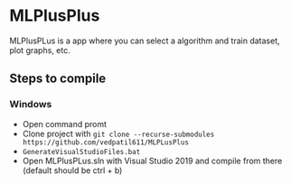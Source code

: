 # MLPlusPlus

MLPlusPLus is a app where you can select a algorithm and train dataset, plot graphs, etc.

## Steps to compile

### Windows
* Open command promt
* Clone project with `git clone --recurse-submodules https://github.com/vedpatil611/MLPLusPlus`
* `GenerateVisualStudioFiles.bat`
* Open MLPlusPLus.sln with Visual Studio 2019 and compile from there (default should be ctrl + b)

